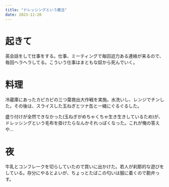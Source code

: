 ```yaml
---
title: "ドレッシングという魔法"
date: 2023-11-20
---
```



# 起きて
英会話をして仕事をする。仕事、ミーティングで毎回迫力ある連絡が来るので、毎回ヘラヘラしてる。こういう仕事はまともな奴から死んでいく。

# 料理
冷蔵庫にあったカピカピの三つ葉救出大作戦を実施。水洗いし、レンジでチンした。その後は、スライスした玉ねぎとツナ缶と一緒にぐるぐるした。

盛り付けが全然できなかった(玉ねぎがめちゃくちゃ生き生きしているため)が、ドレッシングという毛布を掛けたらなんかそれっぽくなった。これが俺の答えや...

# 夜
牛乳とコンフレークを切らしていたので買いに出かけた。若人が刹那的な遊びをしている。存分にやるとよいが、ちょっとたばこの匂いは服に着くので勘弁っす。